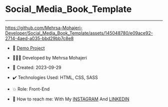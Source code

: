 # Social_Media_Book_Template

****


https://github.com/Mehrsa-Mohajeri-Developer/Social_Media_Book_Template/assets/145048780/e09ace92-2714-4aed-a035-bbd29bb7c8e8


- 🔗 [Demo Project](https://mehrsa-mohajeri-developer.github.io/Social_Media_Book_Template/)
  
- 👩🏻‍💻 Developed by Mehrsa Mohajeri

- 📆 Created: 2023-09-29

- ✔️ Technologies Used: HTML, CSS, SASS

- 💥 Role: Front-End

- 📲 How to reach me: With My [INSTAGRAM](https://www.instagram.com/mehrsa_mohajeri_developer) And [LINKEDIN](https://www.linkedin.com/in/mehrsa-mohajeri-developer)
